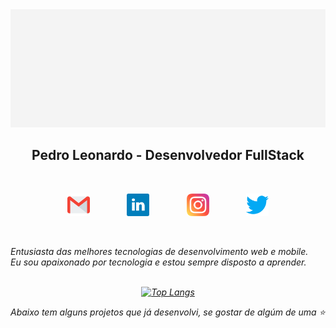 <div align="center">
    <img src="./assets/HelloWorld.gif">

## Pedro Leonardo - Desenvolvedor FullStack

</div>
<br/>

<p align="center">
  <a href="mailto:xpedroleonardodev@gmail.com"><img src="./assets/gmail.svg" width="36" title="Gmail"></a> &nbsp; &nbsp; &nbsp; &nbsp; &nbsp; &nbsp; &nbsp; 
  <a href="https://www.linkedin.com/in/pedro-leonardo-6b338519b/"><img src="./assets/linkedin.svg" width="36" title="LinkedIn"></a> &nbsp; &nbsp; &nbsp; &nbsp; &nbsp; &nbsp; &nbsp; 
  <a href="https://www.instagram.com/xpedroleonardo"><img src="./assets/instagram.svg" width="36" title="Instagram"></a> &nbsp; &nbsp; &nbsp; &nbsp; &nbsp; &nbsp; &nbsp; 
  <a href="https://twitter.com/xpedroleonardo"><img src="./assets/twitter.svg" width="36" title="Twitter"></a>
</p>

<br>

<p><em>
Entusiasta das melhores tecnologias de desenvolvimento web e mobile.
<br/>
Eu sou apaixonado por tecnologia e estou sempre disposto a aprender.
<br/><br/><em>
</p>

<div align="center">


[![Top Langs](https://github-readme-stats.vercel.app/api/top-langs/?username=xpedroleonardo&layout=compact)](https://github.com/anuraghazra/github-readme-stats)

<!-- ![Anurag's github stats](https://github-readme-stats.vercel.app/api?username=&show_icons=true&hide=contribs,prs) -->

</div>

<p><em>
Abaixo tem alguns projetos que já desenvolvi, se gostar de algúm de uma ⭐️</em>
</p>